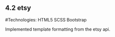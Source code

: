 ## 4.2 etsy

#Technologies:
HTML5 SCSS Bootstrap

Implemented template formatting from the etsy api.
